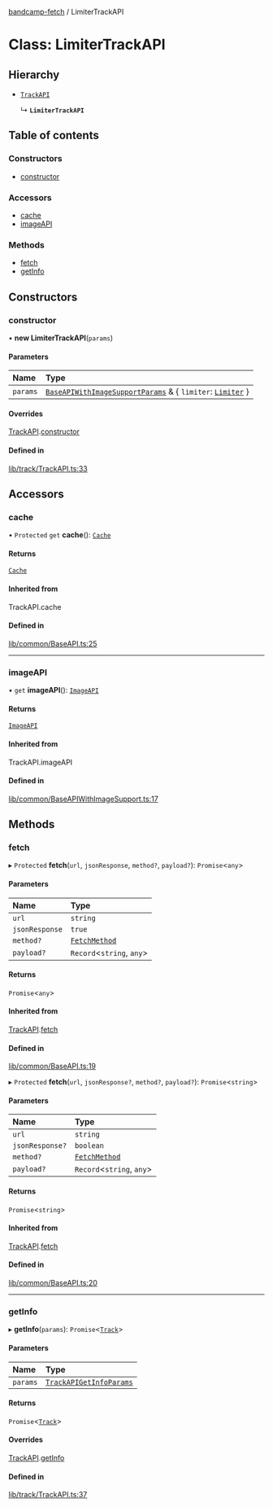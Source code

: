 [bandcamp-fetch](../README.md) / LimiterTrackAPI

# Class: LimiterTrackAPI

## Hierarchy

- [`TrackAPI`](TrackAPI.md)

  ↳ **`LimiterTrackAPI`**

## Table of contents

### Constructors

- [constructor](LimiterTrackAPI.md#constructor)

### Accessors

- [cache](LimiterTrackAPI.md#cache)
- [imageAPI](LimiterTrackAPI.md#imageapi)

### Methods

- [fetch](LimiterTrackAPI.md#fetch)
- [getInfo](LimiterTrackAPI.md#getinfo)

## Constructors

### constructor

• **new LimiterTrackAPI**(`params`)

#### Parameters

| Name | Type |
| :------ | :------ |
| `params` | [`BaseAPIWithImageSupportParams`](../interfaces/BaseAPIWithImageSupportParams.md) & { `limiter`: [`Limiter`](Limiter.md)  } |

#### Overrides

[TrackAPI](TrackAPI.md).[constructor](TrackAPI.md#constructor)

#### Defined in

[lib/track/TrackAPI.ts:33](https://github.com/patrickkfkan/bandcamp-fetch/blob/19ec315/src/lib/track/TrackAPI.ts#L33)

## Accessors

### cache

• `Protected` `get` **cache**(): [`Cache`](Cache.md)

#### Returns

[`Cache`](Cache.md)

#### Inherited from

TrackAPI.cache

#### Defined in

[lib/common/BaseAPI.ts:25](https://github.com/patrickkfkan/bandcamp-fetch/blob/19ec315/src/lib/common/BaseAPI.ts#L25)

___

### imageAPI

• `get` **imageAPI**(): [`ImageAPI`](ImageAPI.md)

#### Returns

[`ImageAPI`](ImageAPI.md)

#### Inherited from

TrackAPI.imageAPI

#### Defined in

[lib/common/BaseAPIWithImageSupport.ts:17](https://github.com/patrickkfkan/bandcamp-fetch/blob/19ec315/src/lib/common/BaseAPIWithImageSupport.ts#L17)

## Methods

### fetch

▸ `Protected` **fetch**(`url`, `jsonResponse`, `method?`, `payload?`): `Promise`<`any`\>

#### Parameters

| Name | Type |
| :------ | :------ |
| `url` | `string` |
| `jsonResponse` | ``true`` |
| `method?` | [`FetchMethod`](../enums/FetchMethod.md) |
| `payload?` | `Record`<`string`, `any`\> |

#### Returns

`Promise`<`any`\>

#### Inherited from

[TrackAPI](TrackAPI.md).[fetch](TrackAPI.md#fetch)

#### Defined in

[lib/common/BaseAPI.ts:19](https://github.com/patrickkfkan/bandcamp-fetch/blob/19ec315/src/lib/common/BaseAPI.ts#L19)

▸ `Protected` **fetch**(`url`, `jsonResponse?`, `method?`, `payload?`): `Promise`<`string`\>

#### Parameters

| Name | Type |
| :------ | :------ |
| `url` | `string` |
| `jsonResponse?` | `boolean` |
| `method?` | [`FetchMethod`](../enums/FetchMethod.md) |
| `payload?` | `Record`<`string`, `any`\> |

#### Returns

`Promise`<`string`\>

#### Inherited from

[TrackAPI](TrackAPI.md).[fetch](TrackAPI.md#fetch)

#### Defined in

[lib/common/BaseAPI.ts:20](https://github.com/patrickkfkan/bandcamp-fetch/blob/19ec315/src/lib/common/BaseAPI.ts#L20)

___

### getInfo

▸ **getInfo**(`params`): `Promise`<[`Track`](../interfaces/Track.md)\>

#### Parameters

| Name | Type |
| :------ | :------ |
| `params` | [`TrackAPIGetInfoParams`](../interfaces/TrackAPIGetInfoParams.md) |

#### Returns

`Promise`<[`Track`](../interfaces/Track.md)\>

#### Overrides

[TrackAPI](TrackAPI.md).[getInfo](TrackAPI.md#getinfo)

#### Defined in

[lib/track/TrackAPI.ts:37](https://github.com/patrickkfkan/bandcamp-fetch/blob/19ec315/src/lib/track/TrackAPI.ts#L37)
